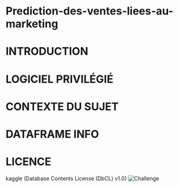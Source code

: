 # Prediction-des-ventes-liees-au-marketing

# INTRODUCTION

# LOGICIEL PRIVILÉGIÉ

# CONTEXTE DU SUJET

# DATAFRAME INFO

# LICENCE
kaggle (Database Contents License (DbCL) v1.0)
![Challenge](https://github.com/MarvinLaurac/-EN-COURS-Prediction-des-ventes-liees-au-marketing/assets/152433361/2bc049c8-554f-42ec-bc35-29d8e2b9be00)
